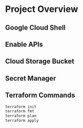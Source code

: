 # Project Overview

## Google Cloud Shell

## Enable APIs


## Cloud Storage Bucket

## Secret Manager

## Terraform Commands

```bash
terraform init
terraform fmt
terraform plan
terraform apply
```
